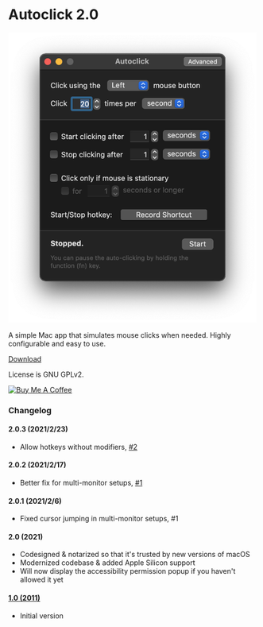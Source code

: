 # Autoclick 2.0

<img src="screenshot.png" width="500" />

A simple Mac app that simulates mouse clicks when needed. Highly configurable and easy to use.

[Download](https://mahdi.jp/apps/autoclick)

License is GNU GPLv2.

<a href="https://www.buymeacoffee.com/mahdibchatnia" target="_blank"><img src="https://cdn.buymeacoffee.com/buttons/v2/default-yellow.png" alt="Buy Me A Coffee" height="48" width="173" ></a>

### Changelog

#### 2.0.3 (2021/2/23)

- Allow hotkeys without modifiers, [#2](https://github.com/inket/Autoclick/issues/2)


#### 2.0.2 (2021/2/17)

- Better fix for multi-monitor setups, [#1](https://github.com/inket/Autoclick/issues/1)

#### 2.0.1 (2021/2/6)

- Fixed cursor jumping in multi-monitor setups, #1

#### 2.0 (2021)

- Codesigned & notarized so that it's trusted by new versions of macOS
- Modernized codebase & added Apple Silicon support
- Will now display the accessibility permission popup if you haven't allowed it yet

#### [1.0 (2011)](https://tars.mahdi.jp/apps/autoclick-1.0.zip)

- Initial version
